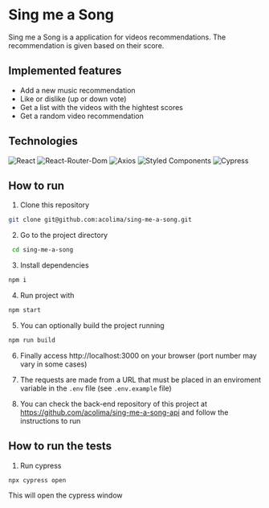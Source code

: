 # Sing me a Song

Sing me a Song is a application for videos recommendations. The recommendation is given based on their score.

## Implemented features

- Add a new music recommendation
- Like or dislike (up or down vote)
- Get a list with the videos with the hightest scores
- Get a random video recommendation

## Technologies

<p>
  <img src='https://img.shields.io/badge/React-20232A?style=for-the-badge&logo=react&logoColor=61DAFB' alt="React" />

  <img src='https://img.shields.io/badge/React_Router-CA4245?style=for-the-badge&logo=react-router&logoColor=white' alt="React-Router-Dom"/>

  <img src='https://img.shields.io/badge/axios%20-%2320232a.svg?&style=for-the-badge&color=informational' alt="Axios">
  
  <img src='https://img.shields.io/badge/styled--components-DB7093?style=for-the-badge&logo=styled-components&logoColor=white' alt='Styled Components' />
  
  <img src='https://img.shields.io/badge/Cypress-17202C?style=for-the-badge&logo=cypress&logoColor=white' alt='Cypress' />
</p>

## How to run

1. Clone this repository

```bash
git clone git@github.com:acolima/sing-me-a-song.git
```

2. Go to the project directory

```bash
 cd sing-me-a-song
```

3. Install dependencies

```bash
npm i
```

4. Run project with

```bash
npm start
```

5. You can optionally build the project running

```bash
npm run build
```

6. Finally access http://localhost:3000 on your browser (port number may vary in some cases)

7. The requests are made from a URL that must be placed in an enviroment variable in the `.env` file (see `.env.example` file)

8. You can check the back-end repository of this project at https://github.com/acolima/sing-me-a-song-api and follow the instructions to run

## How to run the tests

1. Run cypress
```bash
npx cypress open
```
This will open the cypress window
